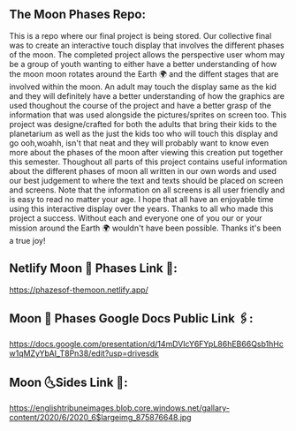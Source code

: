 ## The Moon Phases Repo:

This is a repo where our final project is being stored. Our collective final was to create an interactive touch display that involves the different phases of the moon. The completed project allows the perspective user whom may be a group of youth wanting to either have a better understanding of how the moon moon rotates around the Earth 🌍 and the diffent stages that are involved within the moon. An adult may touch the display same as the kid and they will definitely have a better understanding of how the graphics are used thoughout the course of the project and have a better grasp of the information that was used alongside the pictures/sprites on screen too. This project was designe/crafted for both the adults that bring their kids to the planetarium as well as the just the kids too who will touch this display and go ooh,woahh, isn't that neat and they will probably want to know even more about the phases of the moon after viewing this creation put together this semester. Thoughout all parts of this project contains useful information about the different phases of moon all written in our own words and used our best judgement to where the text and texts should be placed on screen and screens. Note that the information on all screens is all user friendly and is easy to read no matter your age. I hope that all have an enjoyable time using this interactive display over the years. Thanks to all who made this project a success. Without each and everyone one of you our or your mission around the Earth 🌍 wouldn't have been possible. Thanks it's been a true joy!


## Netlify Moon 🌛 Phases Link 🔗: 
https://phazesof-themoon.netlify.app/



## Moon 🌝 Phases Google Docs Public Link 🖇️: 
https://docs.google.com/presentation/d/14mDVIcY6FYpL86hEB66Qsb1hHcw1qMZyYbAI_T8Pn38/edit?usp=drivesdk


## Moon 🌜Sides Link 🔗:
https://englishtribuneimages.blob.core.windows.net/gallary-content/2020/6/2020_6$largeimg_875876648.jpg 






